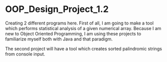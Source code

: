 # OOP_Design_Project_1.2

Creating 2 different programs here. First of all, I am going to make a tool which performs statistical analysis of a given numerical array.
Because I am new to Object Oriented Programming, I am using these projects to familiarize myself both with Java and that paradigm. 

The second project will have a tool which creates sorted palindromic strings from console input. 